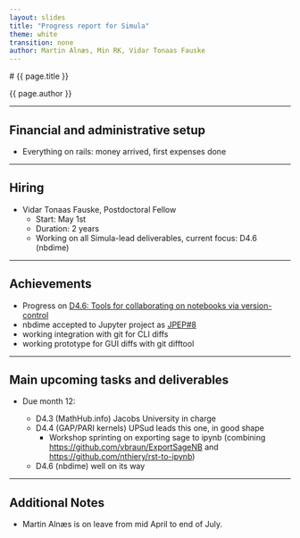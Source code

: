 ```yaml
---
layout: slides
title: "Progress report for Simula"
theme: white
transition: none
author: Martin Alnæs, Min RK, Vidar Tonaas Fauske
---
```


<section data-markdown data-separator="^---\n" data-separator-vertical="^--\n">
# {{ page.title }}

{{ page.author }}

---

## Financial and administrative setup

- Everything on rails: money arrived, first expenses done

---
## Hiring

-   Vidar Tonaas Fauske, Postdoctoral Fellow
    - Start: May 1st
    - Duration: 2 years
    - Working on all Simula-lead deliverables, current focus: D4.6 (nbdime)

---
## Achievements

-   Progress on [D4.6: Tools for collaborating on notebooks via version-control](https://github.com/OpenDreamKit/OpenDreamKit/issues/95)
  - nbdime accepted to Jupyter project as [JPEP#8](https://github.com/jupyter/enhancement-proposals/pull/8)
  - working integration with git for CLI diffs
  - working prototype for GUI diffs with git difftool

---
## Main upcoming tasks and deliverables

-   Due month 12:

    - D4.3 (MathHub.info) Jacobs University in charge
    - D4.4 (GAP/PARI kernels) UPSud leads this one, in good shape
      - Workshop sprinting on exporting sage to ipynb (combining https://github.com/vbraun/ExportSageNB and https://github.com/nthiery/rst-to-ipynb)
    - D4.6 (nbdime) well on its way


---
## Additional Notes

- Martin Alnæs is on leave from mid April to end of July.

</section>
